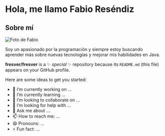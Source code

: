 # Hola, me llamo Fabio Reséndiz 

## Sobre mí

<div class="about-me">
    <img src="https://via.placeholder.com/150" alt="Foto de Fabio" class="profile-img">
    <p>Soy un apasionado por la programación y siempre estoy buscando aprender más sobre nuevas tecnologías y mejorar mis habilidades en Java.</p>
</div>

**fresver/fresver** is a ✨ _special_ ✨ repository because its `README.md` (this file) appears on your GitHub profile.

Here are some ideas to get you started:

- 🔭 I’m currently working on ...
- 🌱 I’m currently learning ...
- 👯 I’m looking to collaborate on ...
- 🤔 I’m looking for help with ...
- 💬 Ask me about ...
- 📫 How to reach me: ...
- 😄 Pronouns: ...
- ⚡ Fun fact: ...

